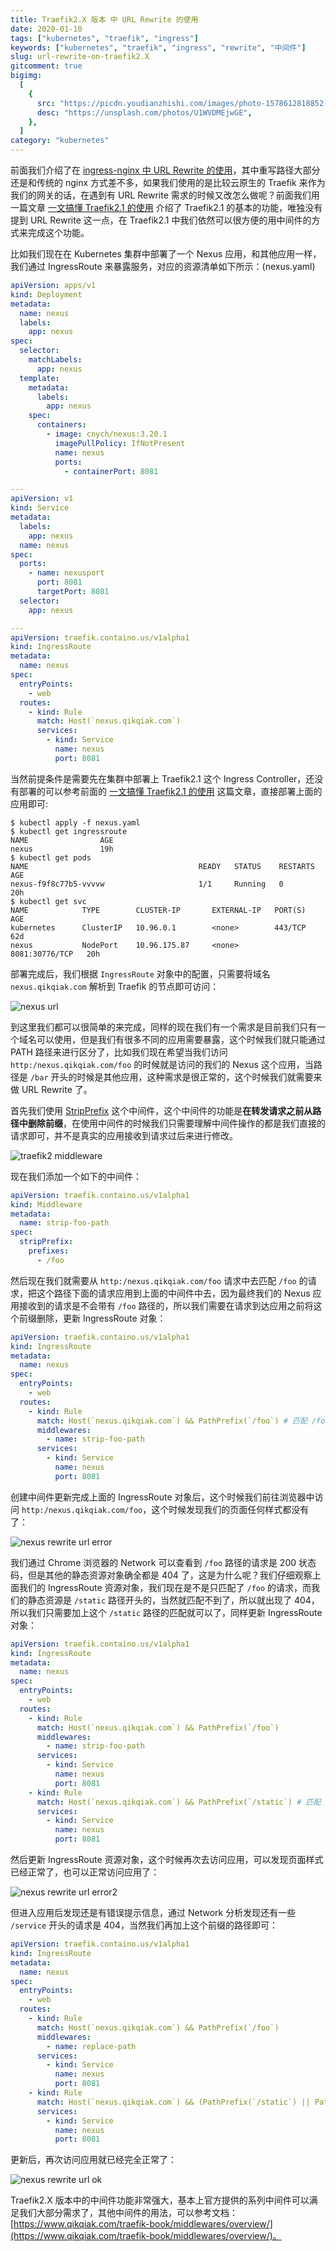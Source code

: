 ```yaml
---
title: Traefik2.X 版本 中 URL Rewrite 的使用
date: 2020-01-10
tags: ["kubernetes", "traefik", "ingress"]
keywords: ["kubernetes", "traefik", "ingress", "rewrite", "中间件"]
slug: url-rewrite-on-traefik2.X
gitcomment: true
bigimg:
  [
    {
      src: "https://picdn.youdianzhishi.com/images/photo-1578612818852-d6b85c0c0ef6.jpeg",
      desc: "https://unsplash.com/photos/U1WVDMEjwGE",
    },
  ]
category: "kubernetes"
---
```


前面我们介绍了在 [ingress-nginx 中 URL Rewrite 的使用](https://www.qikqiak.com/post/url-rewrite-on-ingress-nginx/)，其中重写路径大部分还是和传统的 nginx 方式差不多，如果我们使用的是比较云原生的 Traefik 来作为我们的网关的话，在遇到有 URL Rewrite 需求的时候又改怎么做呢？前面我们用一篇文章 [一文搞懂 Traefik2.1 的使用](https://www.qikqiak.com/post/traefik-2.1-101/) 介绍了 Traefik2.1 的基本的功能，唯独没有提到 URL Rewrite 这一点，在 Traefik2.1 中我们依然可以很方便的用中间件的方式来完成这个功能。

<!--more-->

比如我们现在在 Kubernetes 集群中部署了一个 Nexus 应用，和其他应用一样，我们通过 IngressRoute 来暴露服务，对应的资源清单如下所示：(nexus.yaml)

```yaml
apiVersion: apps/v1
kind: Deployment
metadata:
  name: nexus
  labels:
    app: nexus
spec:
  selector:
    matchLabels:
      app: nexus
  template:
    metadata:
      labels:
        app: nexus
    spec:
      containers:
        - image: cnych/nexus:3.20.1
          imagePullPolicy: IfNotPresent
          name: nexus
          ports:
            - containerPort: 8081

---
apiVersion: v1
kind: Service
metadata:
  labels:
    app: nexus
  name: nexus
spec:
  ports:
    - name: nexusport
      port: 8081
      targetPort: 8081
  selector:
    app: nexus

---
apiVersion: traefik.containo.us/v1alpha1
kind: IngressRoute
metadata:
  name: nexus
spec:
  entryPoints:
    - web
  routes:
    - kind: Rule
      match: Host(`nexus.qikqiak.com`)
      services:
        - kind: Service
          name: nexus
          port: 8081
```

当然前提条件是需要先在集群中部署上 Traefik2.1 这个 Ingress Controller，还没有部署的可以参考前面的 [一文搞懂 Traefik2.1 的使用](https://www.qikqiak.com/post/traefik-2.1-101/) 这篇文章，直接部署上面的应用即可:

```shell
$ kubectl apply -f nexus.yaml
$ kubectl get ingressroute
NAME                AGE
nexus               19h
$ kubectl get pods
NAME                                      READY   STATUS    RESTARTS   AGE
nexus-f9f8c77b5-vvvvw                     1/1     Running   0          20h
$ kubectl get svc
NAME            TYPE        CLUSTER-IP       EXTERNAL-IP   PORT(S)          AGE
kubernetes      ClusterIP   10.96.0.1        <none>        443/TCP          62d
nexus           NodePort    10.96.175.87     <none>        8081:30776/TCP   20h
```

部署完成后，我们根据 `IngressRoute` 对象中的配置，只需要将域名 `nexus.qikqiak.com` 解析到 Traefik 的节点即可访问：

![nexus url](https://picdn.youdianzhishi.com/images/nexus-normal-url.png)

到这里我们都可以很简单的来完成，同样的现在我们有一个需求是目前我们只有一个域名可以使用，但是我们有很多不同的应用需要暴露，这个时候我们就只能通过 PATH 路径来进行区分了，比如我们现在希望当我们访问 `http:/nexus.qikqiak.com/foo` 的时候就是访问的我们的 Nexus 这个应用，当路径是 `/bar` 开头的时候是其他应用，这种需求是很正常的，这个时候我们就需要来做 URL Rewrite 了。

<!--adsense-text-->

首先我们使用 [StripPrefix](https://www.qikqiak.com/traefik-book/middlewares/stripprefix/) 这个中间件，这个中间件的功能是**在转发请求之前从路径中删除前缀**，在使用中间件的时候我们只需要理解中间件操作的都是我们直接的请求即可，并不是真实的应用接收到请求过后来进行修改。

![traefik2 middleware](https://www.qikqiak.com/traefik-book/assets/img/middleware/overview.png)

现在我们添加一个如下的中间件：

```yaml
apiVersion: traefik.containo.us/v1alpha1
kind: Middleware
metadata:
  name: strip-foo-path
spec:
  stripPrefix:
    prefixes:
      - /foo
```

然后现在我们就需要从 `http:/nexus.qikqiak.com/foo` 请求中去匹配 `/foo` 的请求，把这个路径下面的请求应用到上面的中间件中去，因为最终我们的 Nexus 应用接收到的请求是不会带有 `/foo` 路径的，所以我们需要在请求到达应用之前将这个前缀删除，更新 IngressRoute 对象：

```yaml
apiVersion: traefik.containo.us/v1alpha1
kind: IngressRoute
metadata:
  name: nexus
spec:
  entryPoints:
    - web
  routes:
    - kind: Rule
      match: Host(`nexus.qikqiak.com`) && PathPrefix(`/foo`) # 匹配 /foo 路径
      middlewares:
        - name: strip-foo-path
      services:
        - kind: Service
          name: nexus
          port: 8081
```

创建中间件更新完成上面的 IngressRoute 对象后，这个时候我们前往浏览器中访问 `http:/nexus.qikqiak.com/foo`，这个时候发现我们的页面任何样式都没有了：

![nexus rewrite url error](https://picdn.youdianzhishi.com/images/nexus-rewrite-url-error.png)

我们通过 Chrome 浏览器的 Network 可以查看到 `/foo` 路径的请求是 200 状态码，但是其他的静态资源对象确全都是 404 了，这是为什么呢？我们仔细观察上面我们的 IngressRoute 资源对象，我们现在是不是只匹配了 `/foo` 的请求，而我们的静态资源是 `/static` 路径开头的，当然就匹配不到了，所以就出现了 404，所以我们只需要加上这个 `/static` 路径的匹配就可以了，同样更新 IngressRoute 对象：

```yaml
apiVersion: traefik.containo.us/v1alpha1
kind: IngressRoute
metadata:
  name: nexus
spec:
  entryPoints:
    - web
  routes:
    - kind: Rule
      match: Host(`nexus.qikqiak.com`) && PathPrefix(`/foo`)
      middlewares:
        - name: strip-foo-path
      services:
        - kind: Service
          name: nexus
          port: 8081
    - kind: Rule
      match: Host(`nexus.qikqiak.com`) && PathPrefix(`/static`) # 匹配 /static 的请求
      services:
        - kind: Service
          name: nexus
          port: 8081
```

然后更新 IngressRoute 资源对象，这个时候再次去访问应用，可以发现页面样式已经正常了，也可以正常访问应用了：

![nexus rewrite url error2](https://picdn.youdianzhishi.com/images/nexus-rewrite-url-error2.png)

但进入应用后发现还是有错误提示信息，通过 Network 分析发现还有一些 `/service` 开头的请求是 404，当然我们再加上这个前缀的路径即可：

```yaml
apiVersion: traefik.containo.us/v1alpha1
kind: IngressRoute
metadata:
  name: nexus
spec:
  entryPoints:
    - web
  routes:
    - kind: Rule
      match: Host(`nexus.qikqiak.com`) && PathPrefix(`/foo`)
      middlewares:
        - name: replace-path
      services:
        - kind: Service
          name: nexus
          port: 8081
    - kind: Rule
      match: Host(`nexus.qikqiak.com`) && (PathPrefix(`/static`) || PathPrefix(`/service`)) # 匹配 /static 和 /service 的请求
      services:
        - kind: Service
          name: nexus
          port: 8081
```

更新后，再次访问应用就已经完全正常了：

![nexus rewrite url ok](https://picdn.youdianzhishi.com/images/nexus-rewrite-url-ok.png)

Traefik2.X 版本中的中间件功能非常强大，基本上官方提供的系列中间件可以满足我们大部分需求了，其他中间件的用法，可以参考文档：[https://www.qikqiak.com/traefik-book/middlewares/overview/](https://www.qikqiak.com/traefik-book/middlewares/overview/)。

<!--adsense-self-->
